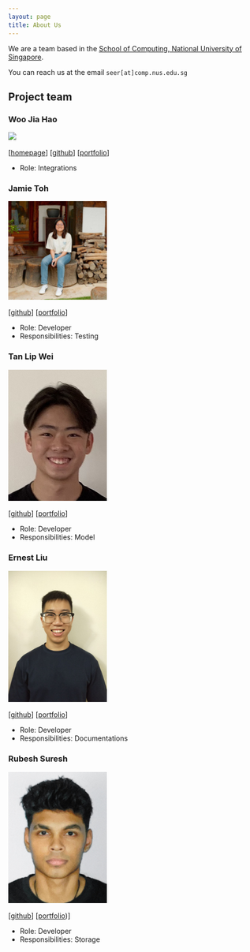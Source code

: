 ```yaml
---
layout: page
title: About Us
---
```


We are a team based in the [School of Computing, National University of Singapore](http://www.comp.nus.edu.sg).

You can reach us at the email `seer[at]comp.nus.edu.sg`

## Project team

### Woo Jia Hao

<img src="images/woojiahao.png" width="200px">

[[homepage](https://woojiahao.com/)]
[[github](https://github.com/woojiahao)]
[[portfolio](team/woojiahao.md)]

* Role: Integrations

### Jamie Toh

<img src="images/jamz903.png" width="200px">

[[github](http://github.com/jamz903)]
[[portfolio](team/jamz903.md)]

* Role: Developer
* Responsibilities: Testing

### Tan Lip Wei

<img src="images/lipwei1808.png" width="200px">

[[github](http://github.com/lipwei1808)] [[portfolio](team/lipwei1808.md)]

* Role: Developer
* Responsibilities: Model

### Ernest Liu

<img src="images/elhy1999.png" width="200px">

[[github](http://github.com/elhy1999)]
[[portfolio](team/elhy1999.md)]

* Role: Developer
* Responsibilities: Documentations

### Rubesh Suresh

<img src="images/sp4ce-cowboy.png" width="200px">

[[github](http://github.com/sp4ce-cowboy)]
[[portfolio](team/sp4ce-cowboy.md))]

* Role: Developer
* Responsibilities: Storage
